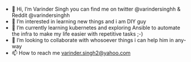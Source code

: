 - 👋 Hi, I’m Varinder Singh you can find me on twitter @varindersinghh & Reddit @varindersinghh
- 👀 I’m interested in learning new things and i am DIY guy
- 🌱 I’m currently learning kubernetes and exploring Ansible to automate the infra to make my life easier with repetitive tasks ;-)
- 💞️ I’m looking to collaborate with whosoever things i can help him in any-way
- 📫 How to reach me varinder.singh2@yahoo.com

<!---
Varindersinghh/Varindersinghh is a ✨ special ✨ repository because its `README.md` (this file) appears on your GitHub profile.
You can click the Preview link to take a look at your changes.
--->
